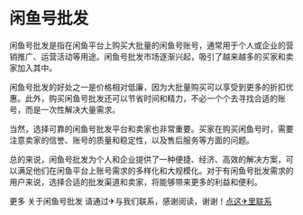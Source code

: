 # 闲鱼号批发

闲鱼号批发是指在闲鱼平台上购买大批量的闲鱼号账号，通常用于个人或企业的营销推广、运营活动等用途。闲鱼号批发市场逐渐兴起，吸引了越来越多的买家和卖家加入其中。

闲鱼号批发的好处之一是价格相对低廉，因为大批量购买可以享受到更多的折扣优惠。此外，购买闲鱼号批发还可以节省时间和精力，不必一个个去寻找合适的账号，而是一次性解决大量需求。

当然，选择可靠的闲鱼号批发平台和卖家也非常重要。买家在购买闲鱼号时，需要注意卖家的信誉、账号的质量和稳定性，以及售后服务等方面的问题。

总的来说，闲鱼号批发为个人和企业提供了一种便捷、经济、高效的解决方案，可以满足他们在闲鱼平台上账号需求的多样化和大规模化。对于有闲鱼号批发需求的用户来说，选择合适的批发渠道和卖家，将能够带来更多的利益和便利。

更多 关于闲鱼号批发 请通过✈与我们联系，感谢阅读，谢谢！[点这✈里联系](https://lm.k02.cc)